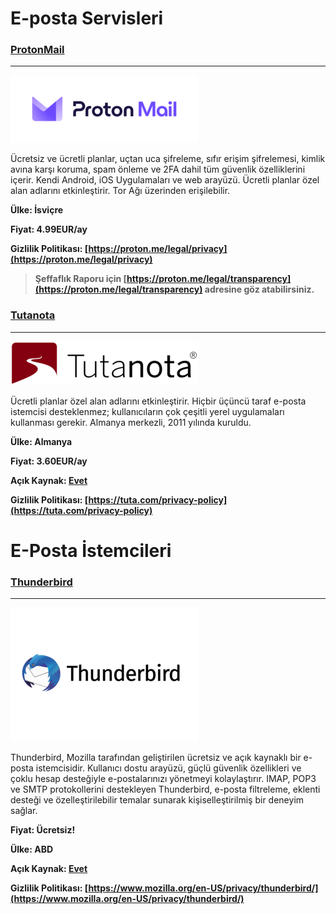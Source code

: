 # E-posta Servisleri

 ### [ProtonMail](https://proton.me/mail)
 ---
![proton-mail](images/proton-mail.png)

Ücretsiz ve ücretli planlar, uçtan uca şifreleme, sıfır erişim şifrelemesi, kimlik avına karşı koruma, spam önleme ve 2FA dahil tüm güvenlik özelliklerini içerir. Kendi Android, iOS Uygulamaları ve web arayüzü. Ücretli planlar özel alan adlarını etkinleştirir. Tor Ağı üzerinden erişilebilir.



**Ülke: İsviçre**

**Fiyat: 4.99EUR/ay**

**Gizlilik Politikası: [https://proton.me/legal/privacy](https://proton.me/legal/privacy)**



>**Şeffaflık Raporu için [https://proton.me/legal/transparency](https://proton.me/legal/transparency) adresine göz atabilirsiniz.**

 ### [Tutanota](https://tuta.com/secure-email)
 ---
 ![Tutanota](images/tutanota-mail.png)

Ücretli planlar özel alan adlarını etkinleştirir. Hiçbir üçüncü taraf e-posta istemcisi desteklenmez; kullanıcıların çok çeşitli yerel uygulamaları kullanması gerekir. Almanya merkezli, 2011 yılında kuruldu.



**Ülke: Almanya**

**Fiyat: 3.60EUR/ay**

**Açık Kaynak: [Evet](https://github.com/tutao/tutanota)**

**Gizlilik Politikası: [https://tuta.com/privacy-policy](https://tuta.com/privacy-policy)**




# E-Posta İstemcileri


### [Thunderbird](https://www.thunderbird.net/en-US/)
---
![Thunderbird](images/thunderbird.png)

Thunderbird, Mozilla tarafından geliştirilen ücretsiz ve açık kaynaklı bir e-posta istemcisidir. Kullanıcı dostu arayüzü, güçlü güvenlik özellikleri ve çoklu hesap desteğiyle e-postalarınızı yönetmeyi kolaylaştırır. IMAP, POP3 ve SMTP protokollerini destekleyen Thunderbird, e-posta filtreleme, eklenti desteği ve özelleştirilebilir temalar sunarak kişiselleştirilmiş bir deneyim sağlar.

**Fiyat: Ücretsiz!**

**Ülke: ABD**

**Açık Kaynak: [Evet](https://github.com/thunderbird)**

**Gizlilik Politikası: [https://www.mozilla.org/en-US/privacy/thunderbird/](https://www.mozilla.org/en-US/privacy/thunderbird/)**



